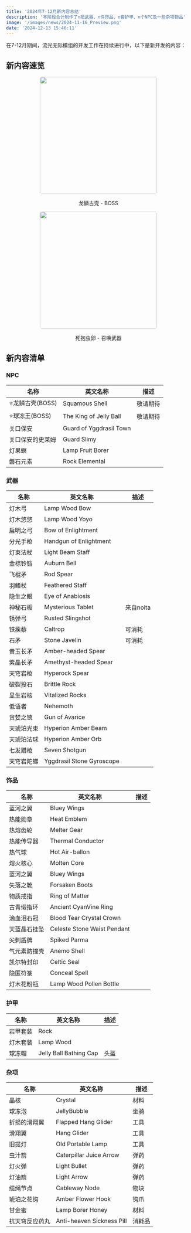 ```yaml
---
title: '2024年7-12月新内容总结'
description: '本阶段合计制作了n把武器、n件饰品、n套护甲、n个NPC及一些杂项物品'
image: '/images/news/2024-11-16_Preview.png'
date: '2024-12-13 15:46:11'
---
```


在7-12月期间，流光无际模组的开发工作在持续进行中，以下是新开发的内容：

## 新内容速览

<div align="center">
<img src="/images/news/2024-11-16_SquamousShell.png" height="320px" style="border-radius: 5px;">

龙鳞古壳 - BOSS

<img src="/images/news/2024-11-16_DeadBeetleEgg.gif" height="320px" style="border-radius: 5px;">

死抱虫卵 - 召唤武器

</div>

## 新内容清单

### NPC

| 名称             | 英文名称                | 描述     |
| ---------------- | ----------------------- | -------- |
| ⭐龙鳞古壳(BOSS) | Squamous Shell          | 敬请期待 |
| ⭐球冻王(BOSS)   | The King of Jelly Ball  | 敬请期待 |
| 关口保安         | Guard of Yggdrasil Town |          |
| 关口保安的史莱姆 | Guard Slimy             |          |
| 灯果螟           | Lamp Fruit Borer        |          |
| 磐石元素         | Rock Elemental          |          |

### 武器

| 名称       | 英文名称                  | 描述      |
| ---------- | ------------------------- | --------- |
| 灯木弓     | Lamp Wood Bow             |           |
| 灯木悠悠   | Lamp Wood Yoyo            |           |
| 启明之弓   | Bow of Enlightment        |           |
| 分光手枪   | Handgun of Enlightment    |           |
| 灯束法杖   | Light Beam Staff          |           |
| 金棕铃铛   | Auburn Bell               |           |
| 飞棍矛     | Rod Spear                 |           |
| 羽鳍杖     | Feathered Staff           |           |
| 隐生之眼   | Eye of Anabiosis          |           |
| 神秘石板   | Mysterious Tablet         | 来自noita |
| 锈弹弓     | Rusted Slingshot          |           |
| 铁蒺藜     | Caltrop                   | 可消耗    |
| 石矛       | Stone Javelin             | 可消耗    |
| 黄玉长矛   | Amber-headed Spear        |           |
| 紫晶长矛   | Amethyst-headed Spear     |           |
| 天穹岩枪   | Hyperock Spear            |           |
| 破裂投石   | Brittle Rock              |           |
| 显生岩核   | Vitalized Rocks           |           |
| 低语者     | Nehemoth                  |           |
| 贪婪之铳   | Gun of Avarice            |           |
| 天琥珀光束 | Hyperion Amber Beam       |           |
| 天琥珀法球 | Hyperion Amber Orb        |           |
| 七发猎枪   | Seven Shotgun             |           |
| 天穹岩陀螺 | Yggdrasil Stone Gyroscope |           |

### 饰品

| 名称         | 英文名称                    | 描述 |
| ------------ | --------------------------- | ---- |
| 蓝河之翼     | Bluey Wings                 |      |
| 热能勋章     | Heat Emblem                 |      |
| 热熔齿轮     | Melter Gear                 |      |
| 热能传导器   | Thermal Conductor           |      |
| 热气球       | Hot Air-ballon              |      |
| 熔火核心     | Molten Core                 |      |
| 蓝河之翼     | Bluey Wings                 |      |
| 失落之靴     | Forsaken Boots              |      |
| 物质戒指     | Ring of Matter              |      |
| 古青缎指环   | Ancient CyanVine Ring       |      |
| 滴血泪石冠   | Blood Tear Crystal Crown    |      |
| 天蓝晶石挂坠 | Celeste Stone Waist Pendant |      |
| 尖刺盾牌     | Spiked Parma                |      |
| 气元素防撞壳 | Anemo Shell                 |      |
| 凯尔特封印   | Celtic Seal                 |      |
| 隐匿符箓     | Conceal Spell               |      |
| 灯木花粉瓶   | Lamp Wood Pollen Bottle     |      |

### 护甲

| 名称     | 英文名称               | 描述 |
| -------- | ---------------------- | ---- |
| 岩甲套装 | Rock                   |      |
| 灯木套装 | Lamp Wood              |      |
| 球冻帽   | Jelly Ball Bathing Cap | 头盔 |

### 杂项

| 名称           | 英文名称                  | 描述   |
| -------------- | ------------------------- | ------ |
| 晶核           | Crystal                   | 材料   |
| 球冻泡         | JellyBubble               | 坐骑   |
| 折损的滑翔翼   | Flapped Hang Glider       | 工具   |
| 滑翔翼         | Hang Glider               | 工具   |
| 旧提灯         | Old Portable Lamp         | 工具   |
| 虫汁箭         | Caterpillar Juice Arrow   | 弹药   |
| 灯火弹         | Light Bullet              | 弹药   |
| 灯油箭         | Light Arrow               | 弹药   |
| 缆绳节点       | Cableway Node             | 物块   |
| 琥珀之花钩     | Amber Flower Hook         | 钩爪   |
| 甘金蜜         | Lamp Borer Honey          | 材料   |
| 抗天穹反应药丸 | Anti-heaven Sickness Pill | 消耗品 |
